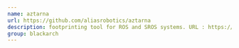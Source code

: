 ```yaml
---
name: aztarna
url: https://github.com/aliasrobotics/aztarna
description: footprinting tool for ROS and SROS systems. URL : https://github.com/aliasrobotics/aztarna Groups : blackarch blackarch-recon blackarch-fingerprint
group: blackarch
---
```

